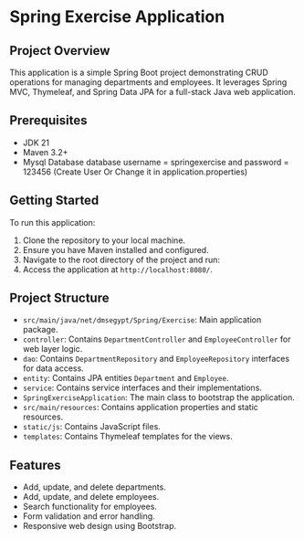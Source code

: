 # Spring Exercise Application

## Project Overview

This application is a simple Spring Boot project demonstrating CRUD operations for managing departments and employees. It leverages Spring MVC, Thymeleaf, and Spring Data JPA for a full-stack Java web application.

## Prerequisites

- JDK 21
- Maven 3.2+
- Mysql Database database username = springexercise and password = 123456 (Create User Or Change it in application.properties)

## Getting Started

To run this application:

1. Clone the repository to your local machine.
2. Ensure you have Maven installed and configured.
3. Navigate to the root directory of the project and run:
4. Access the application at `http://localhost:8080/`.

## Project Structure

- `src/main/java/net/dmsegypt/Spring/Exercise`: Main application package.
- `controller`: Contains `DepartmentController` and `EmployeeController` for web layer logic.
- `dao`: Contains `DepartmentRepository` and `EmployeeRepository` interfaces for data access.
- `entity`: Contains JPA entities `Department` and `Employee`.
- `service`: Contains service interfaces and their implementations.
- `SpringExerciseApplication`: The main class to bootstrap the application.
- `src/main/resources`: Contains application properties and static resources.
- `static/js`: Contains JavaScript files.
- `templates`: Contains Thymeleaf templates for the views.

## Features

- Add, update, and delete departments.
- Add, update, and delete employees.
- Search functionality for employees.
- Form validation and error handling.
- Responsive web design using Bootstrap.

